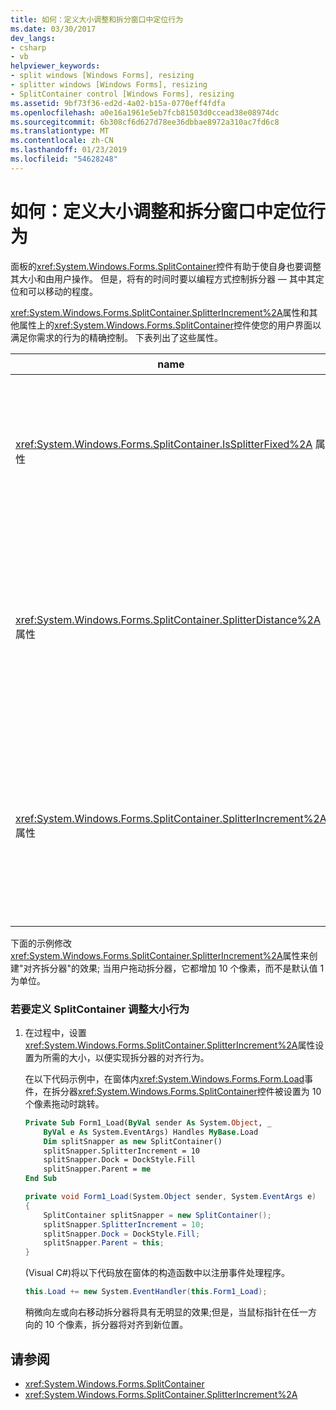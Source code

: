 ```yaml
---
title: 如何：定义大小调整和拆分窗口中定位行为
ms.date: 03/30/2017
dev_langs:
- csharp
- vb
helpviewer_keywords:
- split windows [Windows Forms], resizing
- splitter windows [Windows Forms], resizing
- SplitContainer control [Windows Forms], resizing
ms.assetid: 9bf73f36-ed2d-4a02-b15a-0770eff4fdfa
ms.openlocfilehash: a0e16a1961e5eb7fcb81503d0ccead38e08974dc
ms.sourcegitcommit: 6b308cf6d627d78ee36dbbae8972a310ac7fd6c8
ms.translationtype: MT
ms.contentlocale: zh-CN
ms.lasthandoff: 01/23/2019
ms.locfileid: "54628248"
---
```

# <a name="how-to-define-resize-and-positioning-behavior-in-a-split-window"></a>如何：定义大小调整和拆分窗口中定位行为
面板的<xref:System.Windows.Forms.SplitContainer>控件有助于使自身也要调整其大小和由用户操作。 但是，将有的时间时要以编程方式控制拆分器 — 其中其定位和可以移动的程度。  
  
 <xref:System.Windows.Forms.SplitContainer.SplitterIncrement%2A>属性和其他属性上的<xref:System.Windows.Forms.SplitContainer>控件使您的用户界面以满足你需求的行为的精确控制。 下表列出了这些属性。  
  
|name|描述|  
|----------|-----------------|  
|<xref:System.Windows.Forms.SplitContainer.IsSplitterFixed%2A> 属性|确定是否拆分器是可移动通过键盘或鼠标。|  
|<xref:System.Windows.Forms.SplitContainer.SplitterDistance%2A> 属性|确定在从左边缘或上边缘到可移动拆分条的像素的距离。|  
|<xref:System.Windows.Forms.SplitContainer.SplitterIncrement%2A> 属性|确定的最小距离，以像素为单位，用户可以移动拆分器。|  
  
 下面的示例修改<xref:System.Windows.Forms.SplitContainer.SplitterIncrement%2A>属性来创建"对齐拆分器"的效果; 当用户拖动拆分器，它都增加 10 个像素，而不是默认值 1 为单位。  
  
### <a name="to-define-splitcontainer-resize-behavior"></a>若要定义 SplitContainer 调整大小行为  
  
1.  在过程中，设置<xref:System.Windows.Forms.SplitContainer.SplitterIncrement%2A>属性设置为所需的大小，以便实现拆分器的对齐行为。  
  
     在以下代码示例中，在窗体内<xref:System.Windows.Forms.Form.Load>事件，在拆分器<xref:System.Windows.Forms.SplitContainer>控件被设置为 10 个像素拖动时跳转。  
  
    ```vb  
    Private Sub Form1_Load(ByVal sender As System.Object, _  
        ByVal e As System.EventArgs) Handles MyBase.Load  
        Dim splitSnapper as new SplitContainer()  
        splitSnapper.SplitterIncrement = 10  
        splitSnapper.Dock = DockStyle.Fill  
        splitSnapper.Parent = me  
    End Sub  
    ```  
  
    ```csharp  
    private void Form1_Load(System.Object sender, System.EventArgs e)  
    {  
        SplitContainer splitSnapper = new SplitContainer();  
        splitSnapper.SplitterIncrement = 10;  
        splitSnapper.Dock = DockStyle.Fill;  
        splitSnapper.Parent = this;  
    }  
    ```  
  
     (Visual C#)将以下代码放在窗体的构造函数中以注册事件处理程序。  
  
    ```csharp  
    this.Load += new System.EventHandler(this.Form1_Load);  
    ```  
  
     稍微向左或向右移动拆分器将具有无明显的效果;但是，当鼠标指针在任一方向的 10 个像素，拆分器将对齐到新位置。  
  
## <a name="see-also"></a>请参阅
- <xref:System.Windows.Forms.SplitContainer>
- <xref:System.Windows.Forms.SplitContainer.SplitterIncrement%2A>

